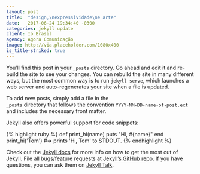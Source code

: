 ```yaml
---
layout: post
title:  "design,\nexpressividade\ne arte"
date:   2017-06-24 19:34:40 -0300
categories: jekyll update
client: Ió Brasil
agency: Agora Comunicação
image: http://via.placeholder.com/1080x400
is_title-striked: true
---
```

You’ll find this post in your `_posts` directory. Go ahead and edit it and re-build the site to see your changes. You can rebuild the site in many different ways, but the most common way is to run `jekyll serve`, which launches a web server and auto-regenerates your site when a file is updated.

To add new posts, simply add a file in the  
 `_posts` directory that follows the convention `YYYY-MM-DD-name-of-post.ext` and includes the necessary front matter. 

Jekyll also offers powerful support for code snippets:

{% highlight ruby %}
def print_hi(name)
  puts "Hi, #{name}"
end
print_hi('Tom')
#=> prints 'Hi, Tom' to STDOUT.
{% endhighlight %}

Check out the [Jekyll docs][jekyll-docs] for more info on how to get the most out of Jekyll. File all bugs/feature requests at [Jekyll’s GitHub repo][jekyll-gh]. If you have questions, you can ask them on [Jekyll Talk][jekyll-talk].

[jekyll-docs]: https://jekyllrb.com/docs/home
[jekyll-gh]:   https://github.com/jekyll/jekyll
[jekyll-talk]: https://talk.jekyllrb.com/
